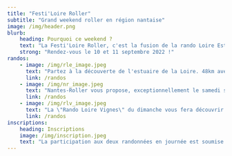 ```yaml
---
title: "Festi'Loire Roller"
subtitle: "Grand weekend roller en région nantaise"
image: /img/header.png
blurb:
    heading: Pourquoi ce weekend ?
    text: "La Festi'Loire Roller, c'est la fusion de la rando Loire Estuaire, rando Loire Vigne avec la rando roller urbaine de Nantes en un seul week-end !"
    strong: "Rendez-vous le 10 et 11 septembre 2022 !"
randos:
    - image: /img/rle_image.jpeg
      text: "Partez à la découverte de l'estuaire de la Loire. 48km avec une option de 10km le midi."
      link: /randos
    - image: /img/nr_image.jpeg
      text: "Nantes-Roller vous propose, exceptionnellement le samedi soir, une balade nocture pour découvrir Nantes. 11km"
      link: /randos
    - image: /img/rlv_image.jpeg
      text: "La \"Rando Loire Vignes\" du dimanche vous fera découvrir le terroir nantais avec une petite dégustation le midi. 42 avec une option de 10km."
      link: /randos
inscriptions:
    heading: Inscriptions
    image: /img/inscription.jpeg
    text: "La participation aux deux randonnées en journée est soumise à inscription. Ne tardez pas, nous vous réservons un tarif préférentiel jusqu'à mi-juillet, profitez-en !"
---
```



